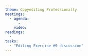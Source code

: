 ```yaml
---
theme: Copyediting Professionally
meetings:
  - agenda:
      -
    video:
readings:
  -
tasks:
  - "Editing Exercise #9 discussion"
---
```

